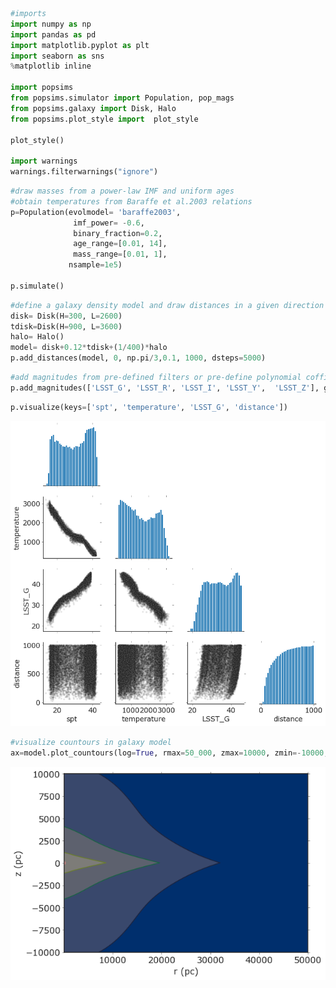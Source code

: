 ```python
#imports 
import numpy as np
import pandas as pd
import matplotlib.pyplot as plt
import seaborn as sns
%matplotlib inline

import popsims
from popsims.simulator import Population, pop_mags
from popsims.galaxy import Disk, Halo
from popsims.plot_style import  plot_style

plot_style()

import warnings
warnings.filterwarnings("ignore")
```


```python
#draw masses from a power-law IMF and uniform ages
#obtain temperatures from Baraffe et al.2003 relations
p=Population(evolmodel= 'baraffe2003',
              imf_power= -0.6,
              binary_fraction=0.2,
              age_range=[0.01, 14],
              mass_range=[0.01, 1],
             nsample=1e5)
    
p.simulate()
```


```python
#define a galaxy density model and draw distances in a given direction
disk= Disk(H=300, L=2600)
tdisk=Disk(H=900, L=3600)
halo= Halo()
model= disk+0.12*tdisk+(1/400)*halo
p.add_distances(model, 0, np.pi/3,0.1, 1000, dsteps=5000)
```


```python
#add magnitudes from pre-defined filters or pre-define polynomial cofficients
p.add_magnitudes(['LSST_G', 'LSST_R', 'LSST_I', 'LSST_Y',  'LSST_Z'], get_from='spt')
```


```python
p.visualize(keys=['spt', 'temperature', 'LSST_G', 'distance'])
```


    
![png](ExampleNotebook_files/ExampleNotebook_4_0.png)
    



```python
#visualize countours in galaxy model
ax=model.plot_countours(log=True, rmax=50_000, zmax=10000, zmin=-10000, npoints=2000)
```


    
![png](ExampleNotebook_files/ExampleNotebook_5_0.png)
    



```python

```
